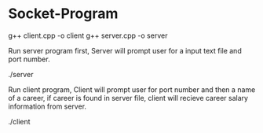 # Socket-Program

g++ client.cpp -o client
g++ server.cpp -o server

Run server program first, Server will prompt user for a input text file and port number.

./server

Run client program, Client will prompt user for port number and then a name of a career, if career is found in server file, client will recieve career salary information from server.

./client
